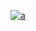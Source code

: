 [
![a](https://user-images.githubusercontent.com/52860492/61976975-110dcf00-afe5-11e9-9b4d-bc312ecc1683.jpg)
](https://newsmania.club/?p=22)
